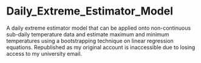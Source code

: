# Daily_Extreme_Estimator_Model
A daily extreme estimator model that can be applied onto non-continuous sub-daily temperature data and estimate maximum and minimum temperatures using a bootstrapping technique on linear regression equations. Republished as my original account is inaccessible due to losing access to my university email.
